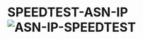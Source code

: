 # SPEEDTEST-ASN-IP![ASN-IP-SPEEDTEST](https://github.com/user-attachments/assets/fe7c03ab-b091-4aad-a556-76ae2d0c3b10)
